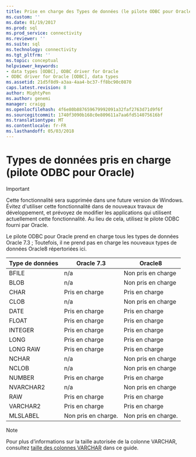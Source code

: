 ```yaml
---
title: Prise en charge des Types de données (le pilote ODBC pour Oracle) | Documents Microsoft
ms.custom: ''
ms.date: 01/19/2017
ms.prod: sql
ms.prod_service: connectivity
ms.reviewer: ''
ms.suite: sql
ms.technology: connectivity
ms.tgt_pltfrm: ''
ms.topic: conceptual
helpviewer_keywords:
- data types [ODBC], ODBC driver for Oracle
- ODBC driver for Oracle [ODBC], data types
ms.assetid: 21d5f8d9-a3aa-4aa4-bc37-ff8bc90c0870
caps.latest.revision: 8
author: MightyPen
ms.author: genemi
manager: craigg
ms.openlocfilehash: 4f6e80b887659679992091a32faf2763d71d9f6f
ms.sourcegitcommit: 1740f3090b168c0e809611a7aa6fd514075616bf
ms.translationtype: MT
ms.contentlocale: fr-FR
ms.lasthandoff: 05/03/2018
---
```

# <a name="supported-data-types-odbc-driver-for-oracle"></a>Types de données pris en charge (pilote ODBC pour Oracle)
> [!IMPORTANT]  
>  Cette fonctionnalité sera supprimée dans une future version de Windows. Évitez d'utiliser cette fonctionnalité dans de nouveaux travaux de développement, et prévoyez de modifier les applications qui utilisent actuellement cette fonctionnalité. Au lieu de cela, utilisez le pilote ODBC fourni par Oracle.  
  
 Le pilote ODBC pour Oracle prend en charge tous les types de données Oracle 7.3 ; Toutefois, il ne prend pas en charge les nouveaux types de données Oracle8 répertoriées ici.  
  
|Type de données|Oracle 7.3|Oracle8|  
|---------------|----------------|-------------|  
|BFILE|n/a|Non pris en charge|  
|BLOB|n/a|Non pris en charge|  
|CHAR|Pris en charge|Pris en charge|  
|CLOB|n/a|Non pris en charge|  
|DATE|Pris en charge|Pris en charge|  
|FLOAT|Pris en charge|Pris en charge|  
|INTEGER|Pris en charge|Pris en charge|  
|LONG|Pris en charge|Pris en charge|  
|LONG RAW|Pris en charge|Pris en charge|  
|NCHAR|n/a|Non pris en charge|  
|NCLOB|n/a|Non pris en charge|  
|NUMBER|Pris en charge|Pris en charge|  
|NVARCHAR2|n/a|Non pris en charge|  
|RAW|Pris en charge|Pris en charge|  
|VARCHAR2|Pris en charge|Pris en charge|  
|MLSLABEL|Non pris en charge.|Non pris en charge.|  
  
> [!NOTE]  
>  Pour plus d’informations sur la taille autorisée de la colonne VARCHAR, consultez [taille des colonnes VARCHAR](../../odbc/microsoft/varchar-column-size-odbc-driver-for-oracle.md) dans ce guide.

